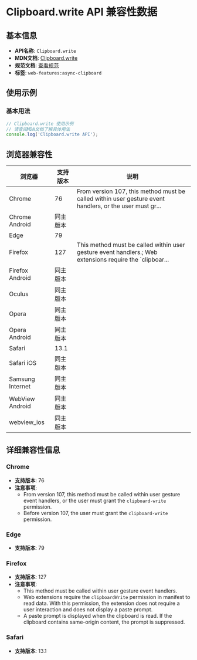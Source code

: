 # Clipboard.write API 兼容性数据

## 基本信息

- **API名称**: `Clipboard.write`
- **MDN文档**: [Clipboard.write](https://developer.mozilla.org/docs/Web/API/Clipboard/write)
- **规范文档**: [查看规范](https://w3c.github.io/clipboard-apis/#dom-clipboard-write)
- **标签**: `web-features:async-clipboard`

## 使用示例

### 基本用法

```javascript
// Clipboard.write 使用示例
// 请查阅MDN文档了解具体用法
console.log('Clipboard.write API');
```

## 浏览器兼容性

| 浏览器 | 支持版本 | 说明 |
|--------|----------|------|
| Chrome | 76 | From version 107, this method must be called within user gesture event handlers, or the user must gr... |
| Chrome Android | 同主版本 |  |
| Edge | 79 |  |
| Firefox | 127 | This method must be called within user gesture event handlers.; Web extensions require the `clipboar... |
| Firefox Android | 同主版本 |  |
| Oculus | 同主版本 |  |
| Opera | 同主版本 |  |
| Opera Android | 同主版本 |  |
| Safari | 13.1 |  |
| Safari iOS | 同主版本 |  |
| Samsung Internet | 同主版本 |  |
| WebView Android | 同主版本 |  |
| webview_ios | 同主版本 |  |

## 详细兼容性信息

### Chrome

- **支持版本**: 76
- **注意事项**:
  - From version 107, this method must be called within user gesture event handlers, or the user must grant the `clipboard-write` permission.
  - Before version 107, the user must grant the `clipboard-write` permission.

### Edge

- **支持版本**: 79

### Firefox

- **支持版本**: 127
- **注意事项**:
  - This method must be called within user gesture event handlers.
  - Web extensions require the `clipboardWrite` permission in manifest to read data. With this permission, the extension does not require a user interaction and does not display a paste prompt.
  - A paste prompt is displayed when the clipboard is read. If the clipboard contains same-origin content, the prompt is suppressed.

### Safari

- **支持版本**: 13.1

